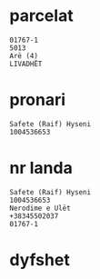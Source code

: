 # parcelat

```
01767-1
5013
Arë (4)
LIVADHËT

```


# pronari

```
Safete (Raif) Hyseni
1004536653

```




# nr landa

```
Safete (Raif) Hyseni
1004536653
Nerodime e Ulët
+38345502037
01767-1

```

# dyfshet

```

```
